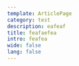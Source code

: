 ```yaml
---
template: ArticlePage
category: test
description: eafeaf
title: feafaefea
intro: feafea
wide: false
lang: false
---
```

